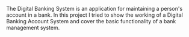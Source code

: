 The Digital Banking System is an application for maintaining a person's account in a bank. In this project I tried to show the working of a Digital Banking Account System and cover the basic functionality of a bank management system.

